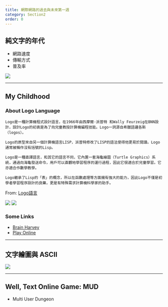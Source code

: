 ```yaml
---
title: 網際網路的過去與未來第一週
category: Section2
order: 0
---
```


## 純文字的年代
+ 網路速度
+ 傳輸方式
+ 普及率

![](/icixin/images/lessons/section2-1.png)

---

## My Childhood

### About Logo Language

```
Logo是一種計算機程式設計語言，在1966年由西摩爾·派普特 和Wally Feurzeig在BNN設計，設計Logo的初衷是為了向兒童教授計算機編程技能。Logo一詞源自希臘語邏各斯（logos）。

Logo的原型來自另一個計算機語言LISP，派普特修改了LISP的語法使得他更易於閱讀。Logo通常被稱作沒有括號的Lisp。

Logo是一種直譯語言，和其它的語言不同，它內置一套海龜繪圖（Turtle Graphics）系統，通過向海龜發送命令，用戶可以直觀地學習程序的運行過程，因此它很適合於兒童學習。它亦適合作數學教學。

Logo繼承了Lisp的「表」的概念，所以在函數處理等方面擁有強大的能力，因此Logo不僅是初學者學習程序設計的良藥，更是有特殊需求計算機科學家的助手。
```
From: [Logo語言](https://zh.wikipedia.org/wiki/Logo%E8%AF%AD%E8%A8%80)

![](http://media.tumblr.com/tumblr_m43bakRVSb1rpx08t.png)
![](http://www.annehelmond.nl/wordpress/wp-content/uploads/2007/11/logo_mit.png)

### Some Links
+ [Brain Harvey](https://people.eecs.berkeley.edu/~bh/)
+ [Play Online](http://www.calormen.com/jslogo/)

---

## 文字繪圖與 ASCII
![](/icixin/images/lessons/section2-2.png)

---

## Well, Text Online Game: MUD
+ Multi User Dungeon
